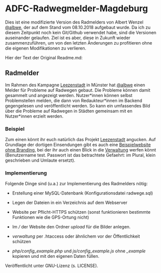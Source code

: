 # ADFC-Radwegmelder-Magdeburg
Dies ist eine modifizierte Version des Radmelders von Albert Wenzel [@albwe](https://albwe.de), der auf dem Stand vom 08.10.2018 aufgebaut wurde.
Da ich zu diesem Zeitpunkt noch kein Git/Github verwendet habe, sind die Versionen auseinander gelaufen. Ziel ist es aber, diese in Zukunft wieder zusammenzuführen, um von den letzten Änderungen zu profitieren ohne die eigenen Modifikationen zu verlieren.

Hier der Text der Original Readme.md:
## Radmelder
Im Rahmen des Kampagne [Leezenstadt](https://www.leezenstadt.de) in Münster hat [@albwe](https://albwe.de) einen Melder für Probleme auf Radwegen gebaut. Die Probleme können damit gesammelt und angezeigt werden. Nutzer\*innen können selbst Problemstellen melden, die dann von Redaukteur\*innen im Backend gegengelesen und veröffentlicht werden. So kann ein umfassendes Bild über die Probleme auf Radwegen in Städten gemeinsam mit en Nutzer\*innen erzielt werden.
### Beispiel
Zum einen könnt ihr euch natürlich das Projekt [Leezenstadt](https://www.leezenstadt.de/melder) angucken. Auf Grundlage der dortigen Einsendungen gibt es auch eine [Beispielwebsite ohne Branding](https://www.albwe.de/radmelder/), bei der ihr auch einen Blick in die [Verwaltung](https://www.albwe.de/radmelder/verwaltung) werfen könnt (Benutzername test. Passwort ist das betrachtete Gefaehrt: im Plural, klein geschrieben und Umlaute ersetzt).
### Implementierung
Folgende Dinge sind (u.a.) zur Implementierung des Radmelders nötig:
* Erstellung einer MySQL-Datenbank (Konfigurationsdatei radwege.sql)

* Legen der Dateien in ein Verzeichnis auf dem Webserver

* Website per Pflicht-HTTPS schützen (sonst funktionieren bestimmte Funktionen wie die GPS-Ortung nicht)

* Im */* der Website den Ordner *upload* für die Bilder anlegen.

* *verwaltung* per .htaccess oder ähnlichem vor der Öffentlichkeit schützen
* *php/config_example.php* und *js/config_example.js* ohne *_example* kopieren und mit den eigenen Daten füllen.

Veröffentlicht unter GNU-Lizenz (s. LICENSE).


